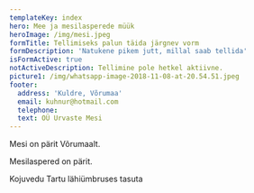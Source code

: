 ```yaml
---
templateKey: index
hero: Mee ja mesilasperede müük
heroImage: /img/mesi.jpeg
formTitle: Tellimiseks palun täida järgnev vorm
formDescription: 'Natukene pikem jutt, millal saab tellida'
isFormActive: true
notActiveDescription: Tellimine pole hetkel aktiivne.
picture1: /img/whatsapp-image-2018-11-08-at-20.54.51.jpeg
footer:
  address: 'Kuldre, Võrumaa'
  email: kuhnur@hotmail.com
  telephone:
  text: OÜ Urvaste Mesi
---
```

Mesi on pärit Võrumaalt.

Mesilaspered on pärit.

Kojuvedu Tartu lähiümbruses tasuta
